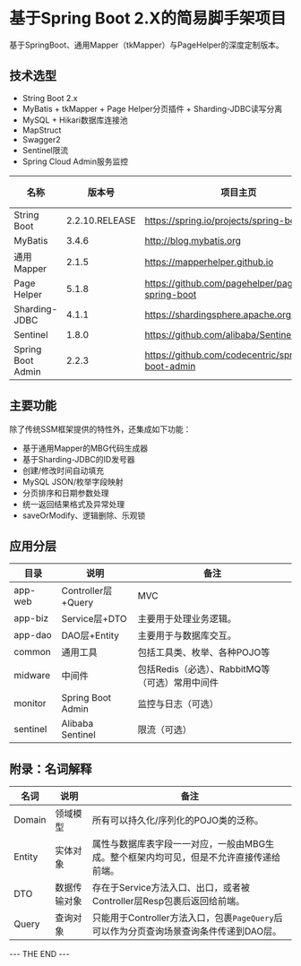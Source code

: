 # 基于Spring Boot 2.X的简易脚手架项目
基于SpringBoot、通用Mapper（tkMapper）与PageHelper的深度定制版本。

## 技术选型
* String Boot 2.x
* MyBatis + tkMapper + Page Helper分页插件 + Sharding-JDBC读写分离
* MySQL + Hikari数据库连接池
* MapStruct
* Swagger2
* Sentinel限流
* Spring Cloud Admin服务监控
 
|名称|版本号|项目主页|简介|
|---|---|---|---|
|String Boot|2.2.10.RELEASE|https://spring.io/projects/spring-boot/||
|MyBatis|3.4.6|http://blog.mybatis.org||
|通用Mapper|2.1.5|https://mapperhelper.github.io||
|Page Helper|5.1.8|https://github.com/pagehelper/pagehelper-spring-boot||
|Sharding-JDBC|4.1.1|https://shardingsphere.apache.org/||
|Sentinel|1.8.0|https://github.com/alibaba/Sentinel/releases||
|Spring Boot Admin|2.2.3|https://github.com/codecentric/spring-boot-admin||

## 主要功能
除了传统SSM框架提供的特性外，还集成如下功能：
* 基于通用Mapper的MBG代码生成器
* 基于Sharding-JDBC的ID发号器
* 创建/修改时间自动填充
* MySQL JSON/枚举字段映射
* 分页排序和日期参数处理
* 统一返回结果格式及异常处理
* saveOrModify、逻辑删除、乐观锁

## 应用分层
|目录|说明|备注|
|---|---|---|
|app-web|Controller层+Query|MVC|
|app-biz|Service层+DTO|主要用于处理业务逻辑。|
|app-dao|DAO层+Entity|主要用于与数据库交互。|
|common|通用工具|包括工具类、枚举、各种POJO等|
|midware|中间件|包括Redis（必选）、RabbitMQ等（可选）常用中间件|
|monitor|Spring Boot Admin|监控与日志（可选）|
|sentinel|Alibaba Sentinel|限流（可选）|

## 附录：名词解释
|名词|说明|备注|
|---|---|---|
|Domain|领域模型|所有可以持久化/序列化的POJO类的泛称。|
|Entity|实体对象|属性与数据库表字段一一对应，一般由MBG生成。整个框架内均可见，但是不允许直接传递给前端。|
|DTO|数据传输对象|存在于Service方法入口、出口，或者被Controller层Resp包裹后返回给前端。|
|Query|查询对象|只能用于Controller方法入口，包裹`PageQuery`后可以作为分页查询场景查询条件传递到DAO层。|

--- THE END ---